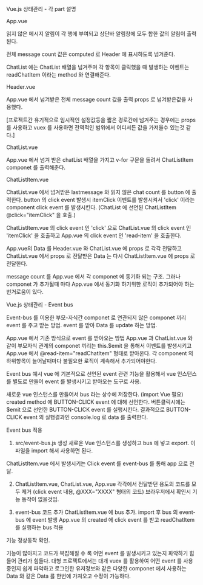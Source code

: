 Vue.js 상태관리 - 각 part 설명

App.vue

읽지 않은 메시지 알림이 각 행에 부여되고
상단바 알림창에 모두 합한 값의 알림이 출력된다.



전체 message count 값은 computed 로 Header 에 표시하도록 넘겨준다.

ChatList 에는 ChatList 배열을 넘겨주며
각 항목이 클릭했을 때 발생하는 이벤트는 readChatItem 이라는 method 와 연결해준다.



Header.vue

App.vue 에서 넘겨받은 전체 message count 값을 출력
props 로 넘겨받은값을 사용했다.


[프로젝트간 유기적으로 임시적인 설정값등을 짧은 경로간에 넘겨주는 경우에는 props 를 사용하고
vuex 를 사용하면 전역적인 범위에서 어디서든 값을 가져올수 있는것 같다.]



ChatList.vue

App.vue 에서 넘겨 받은 chatList 배열을 가지고 v-for 구문을 돌려서 ChatListItem componet 를 출력해준다.



ChatListItem.vue

ChatList.vue 에서 넘겨받은 lastmessage 와 읽지 않은 chat count 를 button 에 출력한다.
button 의 click event 발생시 itemClick 이벤트를 발생시켜서 'click' 이라는 component click event 를 발생시킨다.
(ChatList 에 선언된 ChatListItem @click="itemClick" 을 호출.)

ChatListItem.vue 의 click event 인 'click' 으로 
ChatList.vue 의 click event 인 'itemClick' 을 호출하고
App.vue 의 click event 인 'read-item' 을 호출한다.



App.vue의 Data 를 Header.vue 와 ChatList.vue 에 props 로 각각 전달하고
ChatList.vue 에서 props 로 전달받은 Data 는 다시 ChatListItem.vue 에 props 로 전달한다.

message count 를 App.vue 에서 각 componet 에 동기화 되는 구조.
그러나 componet 가 추가될때 마다 App.vue 에서 동기화 하기위한 로직이 추가되어야 하는 번거로움이 있다.






Vue.js 상태관리 - Event bus

Event-bus 를 이용한 부모-자식간 componet 로 연관되지 않은 componet 끼리 event 를 주고 받는 방법.
event 를 받아 Data 를 update 하는 방법.



App.vue 에서 기존 방식으로 event 를 받아오는 방법
App.vue 과 ChatList.vue 와 같이 부모자식 관계의 componet 끼리는 this.$emit 을 통해서 이벤트를 발생시키고
App.vue 에서 @read-item="readChatItem" 형태로 받아온다.
각 component 의 하위항목이 늘어날때마다 불필요한 로직이 계속해서 추가되어야한다.



Event bus 예시
vue 에 기본적으로 선언된 event 관련 기능을 활용해서 vue 인스턴스를 별도로 만들어 event 를 발생시키고 받아오는 도구로 사용.

새로운 vue 인스턴스를 만들어서 bus 라는 상수에 저장한다. (import Vue 필요)
created method 에 BUTTON-CLICK event 에 대해 선언한다.
버튼클릭시에는 $emit 으로 선언한 BUTTON-CLICK event 를 실행시킨다.
결과적으로 BUTTON-CLICK event 의 실행결과인 console.log 로 data 를 출력한다.



Event bus 적용

1) src/event-bus.js 생성
새로운 Vue 인스턴스를 생성하고 bus 에 넣고 export.
이 파일을 import 해서 사용하면 된다.

ChatListItem.vue 에서 발생시키는 Click event 를 event-bus 를 통해 app 으로 전달.

2) ChatListItem.vue, ChatList.vue, App.vue 각각에서 전달받던 용도의 코드를 모두 제거
(click event 내용, @XXX="XXXX" 형태의 코드)
브라우저에서 확인시 기능 동작이 없을것임.

3) event-bus 코드 추가 
ChatListItem.vue 에 bus 추가. import 후 bus 의 event-bus 에 event 발생
App.vue 의 created 에 click event 를 받고 readChatItem 를 실행하는 bus  적용

기능 정상동작 확인.

기능이 많아지고 코드가 복잡해질 수 록 어떤 event 를 발생시키고 있는지 파악하기 힘들어 관리가 힘들다.
대형 프로젝트에서는 대개 vuex 를 활용하여 어떤 event 를 사용중인지 쉽게 파악하고
로그인한 유저정보와 같은 다양한 componet 에서 사용하는 Data 와 같은 Data 를 한번에 가져오고 수정이 가능하다.